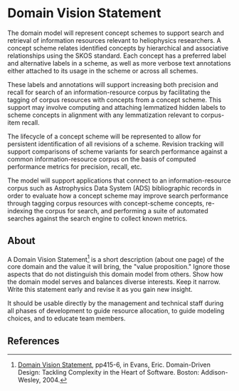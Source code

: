 # Domain Vision Statement

The domain model will represent concept schemes to support search and retrieval of information resources relevant
to heliophysics researchers.
A concept scheme relates identified concepts by hierarchical and associative relationships using the SKOS standard.
Each concept has a preferred label and alternative labels in a scheme,
as well as more verbose text annotations either attached to its usage in the scheme or across all schemes.

These labels and annotations will support increasing both precision and recall
for search of an information-resource corpus by facilitating the tagging of corpus resources
with concepts from a concept scheme.
This support may involve computing and attaching lemmatized hidden labels to scheme concepts
in alignment with any lemmatization relevant to corpus-item recall.

The lifecycle of a concept scheme will be represented to allow for 
persistent identification of all revisions of a scheme.
Revision tracking will support comparisons of scheme variants
for search performance against a common information-resource corpus
on the basis of computed performance metrics for precision, recall, etc.

The model will support applications that connect to an information-resource corpus
such as Astrophysics Data System (ADS) bibliographic records
in order to evaluate how a concept scheme may improve search performance
through tagging corpus resources with concept-scheme concepts,
re-indexing the corpus for search, and performing a suite of automated searches
against the search engine to collect known metrics.

## About

A <span class="term">Domain Vision Statement</span>[^1] is a short description (about one page)
of the <span class="term">core domain</span> and the value it will bring, the "value proposition."
Ignore those aspects that do not distinguish this domain model from others.
Show how the domain model serves and balances diverse interests.
Keep it narrow.
Write this statement early and revise it as you gain new insight.

It should be usable directly by the management and technical staff during all phases of development
to guide resource allocation, to guide modeling choices, and to educate team members.

## References

[^1]: [Domain Vision Statement](https://files.polyneme.xyz/domain-vision-statement-1696514386.pdf), pp415-6, in Evans, Eric. Domain-Driven Design: Tackling Complexity in the Heart of Software. Boston: Addison-Wesley, 2004.